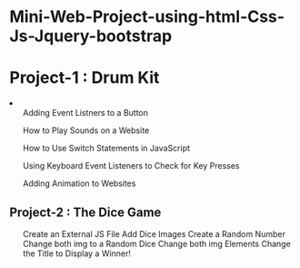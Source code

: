 # Mini-Web-Project-using-html-Css-Js-Jquery-bootstrap


<h1> Project-1 :  Drum Kit </h1>
<li>
<ul>Adding Event Listners to a Button </ul>
<ul>How to Play Sounds on a Website </ul>
<ul>How to Use Switch Statements in JavaScript </ul>
<ul>Using Keyboard Event Listeners to Check for Key Presses </ul>
<ul>Adding Animation to Websites</ul></li>


<h2>Project-2 : The Dice Game</h2>
<ul>
Create an External JS File
Add Dice Images
Create a Random Number
Change both img to a Random Dice
Change both img Elements
Change the Title to Display a Winner!
<ul>
